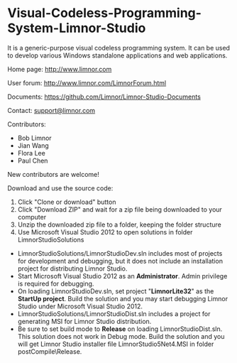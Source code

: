 # Visual-Codeless-Programming-System-Limnor-Studio
It is a generic-purpose visual codeless programming system. It can be used to develop various Windows standalone applications and web applications.

Home page: http://www.limnor.com

User forum: http://www.limnor.com/LimnorForum.html

Documents: https://github.com/Limnor/Limnor-Studio-Documents

Contact: support@limnor.com

Contributors:
- Bob Limnor
- Jian Wang
- Flora Lee
- Paul Chen

New contributors are welcome!

Download and use the source code:

1. Click "Clone or download" button
2. Click "Download ZIP" and wait for a zip file being downloaded to your computer
3. Unzip the downloaded zip file to a folder, keeping the folder structure
4. Use Microsoft Visual Studio 2012 to open solutions in folder LimnorStudioSolutions
  - LimnorStudioSolutions/LimnorStudioDev.sln includes most of projects for development and debugging, but it does not include an installation project for distributing Limnor Studio.
  - Start Microsoft Visual Studio 2012 as an **Administrator**. Admin privilege is required for debugging.
  - On loading LimnorStudioDev.sln, set project "**LimnorLite32**" as the **StartUp project**. Build the solution and you may start debugging Limnor Studio under Microsoft Visual Studio 2012.
  - LimnorStudioSolutions/LimnorStudioDist.sln includes a project for generating MSI for Limnor Studio distribution.
  - Be sure to set build mode to **Release** on loading LimnorStudioDist.sln. This solution does not work in Debug mode. Build the solution and you will get Limnor Studio installer file LimnorStudio5Net4.MSI in folder postCompile\Release.
